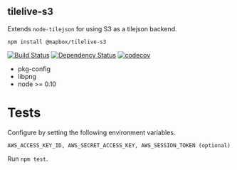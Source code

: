 tilelive-s3
-----------
Extends `node-tilejson` for using S3 as a tilejson backend.

```
npm install @mapbox/tilelive-s3
```

[![Build Status](https://travis-ci.com/mapbox/tilelive-s3.svg?branch=master)](https://travis-ci.com/mapbox/tilelive-s3)
[![Dependency Status](https://david-dm.org/mapbox/tilelive-s3.svg)](https://david-dm.org/mapbox/tilelive-s3)
[![codecov](https://codecov.io/gh/mapbox/tilelive-s3/branch/master/graph/badge.svg)](https://codecov.io/gh/mapbox/tilelive-s3)

 - pkg-config
 - libpng
 - node >= 0.10

Tests
=====

Configure by setting the following environment variables.

```
AWS_ACCESS_KEY_ID, AWS_SECRET_ACCESS_KEY, AWS_SESSION_TOKEN (optional)
```

Run `npm test`.
